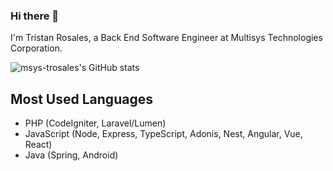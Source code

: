 ### Hi there 👋
I'm Tristan Rosales, a Back End Software Engineer at Multisys Technologies Corporation.

![msys-trosales's GitHub stats](https://github-readme-streak-stats.herokuapp.com/?user=msys-trosales)

## Most Used Languages
- PHP (CodeIgniter, Laravel/Lumen)
- JavaScript (Node, Express, TypeScript, Adonis, Nest, Angular, Vue, React)
- Java (Spring, Android)
